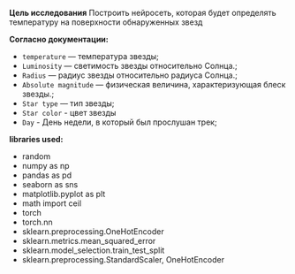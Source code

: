 **Цель исследования** 
Построить нейросеть, которая будет определять температуру на поверхности обнаруженных звезд


<b>Согласно документации:</b>
- `temperature` — температура звезды;
- `Luminosity` — светимость звезды относительно Солнца.;
- `Radius` — радиус звезды относительно радиуса Солнца.;
- `Absolute magnitude` — физическая величина, характеризующая блеск звезды.;
- `Star type` — тип звезды;
- `Star color` - цвет звезды
- `Day` - День недели, в который был прослушан трек;


<b>libraries used:</b>

- random
- numpy as np
- pandas as pd
- seaborn as sns
- matplotlib.pyplot as plt
- math import ceil
- torch
- torch.nn 
- sklearn.preprocessing.OneHotEncoder
- sklearn.metrics.mean_squared_error
- sklearn.model_selection.train_test_split
- sklearn.preprocessing.StandardScaler, OneHotEncoder